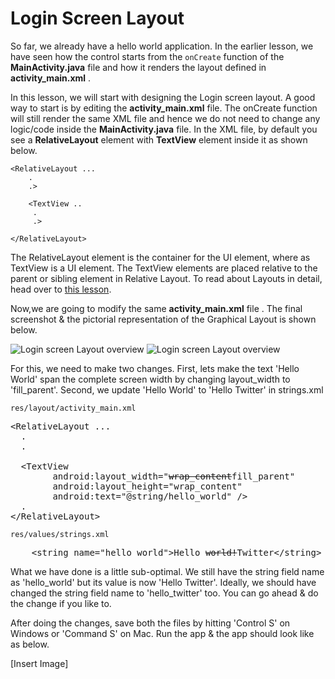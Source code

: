 # Login Screen Layout

So far, we already have a hello world application. In the earlier lesson, we have seen how the control starts from the `onCreate` function of the **MainActivity.java** file and how it renders the layout defined in **activity_main.xml** . 

In this lesson, we will start with designing the Login screen layout. A good way to start is by editing the **activity_main.xml** file. The onCreate function will still render the same XML file and hence we do not need to change any logic/code inside the **MainActivity.java** file. In the XML file, by default you see a **RelativeLayout** element with **TextView** element inside it as shown below.
 
    <RelativeLayout ...
	    .
		.>

		<TextView ..
		 .
		 .>

    </RelativeLayout>


The RelativeLayout element is the container for the UI element, where as TextView is a UI element. The TextView elements are placed relative to the parent or sibling element in Relative Layout. To read about Layouts in detail, head over to [this lesson]().

Now,we are going to modify the same **activity_main.xml** file . The final screenshot & the pictorial representation of the Graphical Layout is shown below.

![Login screen Layout overview](/assets/twitter-client/login-screenshot.png "Login screen Layout overview")
![Login screen Layout overview](/assets/twitter-client/login-screen-pictorial.png "Login screen Layout overview")

For this, we need to make two changes. First, lets make the text 'Hello World' span the complete screen width by changing layout_width to 'fill_parent'. Second, we update 'Hello World' to 'Hello Twitter' in strings.xml

`res/layout/activity_main.xml`

<pre>
&lt;RelativeLayout ...
  .
  .

  &lt;TextView
        android:layout_width="<strike>wrap_content</strike>fill_parent"
        android:layout_height="wrap_content"
        android:text="@string/hello_world" /&gt;
  .
&lt;/RelativeLayout&gt;
</pre>

`res/values/strings.xml`

<pre>
    &lt;string name="hello_world"&gt;Hello <strike>world!</strike>Twitter&lt;/string&gt;
</pre>

What we have done is a little sub-optimal. We still have the string field name as 'hello_world' but its value is now 'Hello Twitter'. Ideally, we should have changed the string field name to 'hello_twitter' too. You can go ahead & do the change if you like to. 

After doing the changes, save both the files by hitting 'Control S' on Windows or 'Command S' on Mac. Run the app & the app should look like as below.

[Insert Image]
